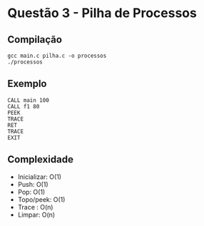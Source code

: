 
# Questão 3 - Pilha de Processos

## Compilação
```
gcc main.c pilha.c -o processos
./processos
```

## Exemplo
```
CALL main 100
CALL f1 80
PEEK
TRACE
RET
TRACE
EXIT
```
## Complexidade
- Inicializar: O(1)
- Push: O(1)
- Pop: O(1)
- Topo/peek: O(1)
- Trace : O(n)
- Limpar: O(n)
